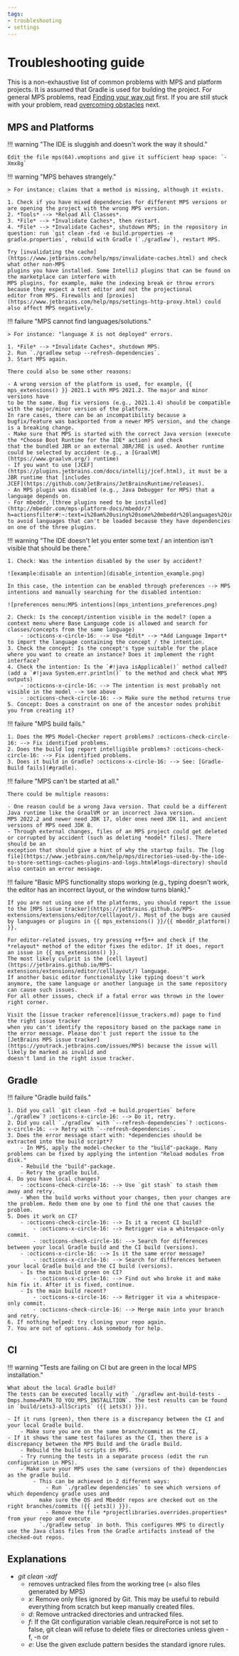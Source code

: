 ```yaml
---
tags:
- troubleshooting
- settings
---
```


# Troubleshooting guide

This is a non-exhaustive list of common problems with MPS and platform projects. It is assumed that Gradle is used for building the project.
For general MPS problems, read [Finding your way out](https://www.jetbrains.com/help/mps/finding-your-way-out.html) first.
If you are still stuck with your problem, read [overcoming obstacles](overcoming_obstacles.md) next.

## MPS and Platforms

!!! warning "The IDE is sluggish and doesn't work the way it should."

    Edit the file mps(64).vmoptions and give it sufficient heap space: `-Xmx8g`

!!! warning "MPS behaves strangely."

    > For instance: claims that a method is missing, although it exists.

    1. Check if you have mixed dependencies for different MPS versions or are opening the project with the wrong MPS version.
    2. *Tools* --> *Reload All Classes*.
    3. *File* --> *Invalidate Caches*, then restart.
    4. *File* --> *Invalidate Caches*, shutdown MPS; in the repository in question: run `git clean -fxd -e build.properties -e gradle.properties`, rebuild with Gradle (`./gradlew`), restart MPS.

    Try [invalidating the cache](https://www.jetbrains.com/help/mps/invalidate-caches.html) and check what other non-MPS
    plugins you have installed. Some IntelliJ plugins that can be found on the marketplace can interfere with
    MPS plugins, for example, make the indexing break or throw errors because they expect a text editor and not the projectional
    editor from MPS. Firewalls and [proxies](https://www.jetbrains.com/help/mps/settings-http-proxy.html) could also affect MPS negatively.

!!! failure "MPS cannot find languages/solutions."

    > For instance: "language X is not deployed" errors.

    1. *File* --> *Invalidate Caches*, shutdown MPS.
    2. Run `./gradlew setup --refresh-dependencies`.
    3. Start MPS again.

    There could also be some other reasons:

    - A wrong version of the platform is used, for example, {{ mps_extensions() }} 2021.1 with MPS 2021.2. The major and minor versions have
    to be the same. Bug fix versions (e.g., 2021.1.4) should be compatible with the major/minor version of the platform.
    In rare cases, there can be an incompatibility because a bugfix/feature was backported from a newer MPS version, and the change
    is a breaking change.
    - Make sure that MPS is started with the correct Java version (execute the *Choose Boot Runtime for the IDE* action) and check
    that the bundled JBR or an external JBR/JRE is used. Another runtime could be selected by accident (e.g., a [GraalVM](https://www.graalvm.org/) runtime)
    - If you want to use [JCEF](https://plugins.jetbrains.com/docs/intellij/jcef.html), it must be a JBR runtime that [includes
    JCEF](https://github.com/JetBrains/JetBrainsRuntime/releases).
    - An MPS plugin was disabled (e.g., Java Debugger for MPS) that a language depends on.
    - For mbeddr, [three plugins need to be installed](http://mbeddr.com/mps-platform-docs/mbeddr/?h=actionsfilter#:~:text=i%20am%20using%20some%20mbeddr%20languages%20in%20my%20project%20but%20some%20of%20them%20aren%E2%80%99t%20deployed.) to avoid languages that can't be loaded because they have dependencies on one of the three plugins.
 
!!! warning "The IDE doesn't let you enter some text / an intention isn't visible that should be there."

    1. Check: Was the intention disabled by the user by accident?

    ![example:disable an intention](disable_intention_example.png)

    In this case, the intention can be enabled through preferences --> MPS intentions and manually searching for the disabled intention:

    ![preferences menu:MPS intentions](mps_intentions_preferences.png)

    2. Check: Is the concept/intention visible in the model? (open a context menu where Base Language code is allowed and search for classes/concepts from the same language)
        - :octicons-x-circle-16: --> Use *Edit* --> *Add Language Import* to import the language containing the concept / the intention.
    3. Check the concept: Is the concept's type suitable for the place where you want to create an instance? Does it implement the right interface?
    4. Check the intention: Is the `#!java isApplicable()` method called? (add a `#!java System.err.println()` to the method and check what MPS outputs)
        - :octicons-x-circle-16: --> The intention is most probably not visible in the model --> see above
        - :octicons-check-circle-16: --> Make sure the method returns true
    5. Concept: Does a constraint on one of the ancestor nodes prohibit you from creating it?

!!! failure "MPS build fails."

    1. Does the MPS Model-Checker report problems? :octicons-check-circle-16: --> Fix identified problems.
    2. Does the build log report intelligible problems? :octicons-check-circle-16: --> Fix identified problems.
    3. Does it build in Gradle? :octicons-x-circle-16: --> See: [Gradle-Build fails](#gradle).

!!! failure "MPS can't be started at all."

    There could be multiple reasons:

    - One reason could be a wrong Java version. That could be a different Java runtime like the GraalVM or an incorrect Java version.
    MPS 2022.2 and newer need JDK 17, older ones need JDK 11, and ancient versions of MPS need JDK 8.
    - Through external changes, files of an MPS project could get deleted or corrupted by accident (such as deleting *model* files). There should be an
    exception that should give a hint of why the startup fails. The [log file](https://www.jetbrains.com/help/mps/directories-used-by-the-ide-to-store-settings-caches-plugins-and-logs.html#logs-directory) should also contain an error message.

!!! failure "Basic MPS functionality stops working (e.g., typing doesn't work, the editor has an incorrect layout, or the window turns blank)."

    If you are not using one of the platforms, you should report the issue to the [MPS issue tracker](https://jetbrains.github.io/MPS-extensions/extensions/editor/celllayout/). Most of the bugs are caused by languages or plugins in {{ mps_extensions() }}/{{ mbeddr_platform() }}.
  
    For editor-related issues, try pressing ++f5++ and check if the *relayout* method of the editor fixes the editor. If it does, report an issue in {{ mps_extensions() }}.
    The most likely culprit is the [cell layout](https://jetbrains.github.io/MPS-extensions/extensions/editor/celllayout/) language.
    If another basic editor functionality like typing doesn't work anymore, the same language or another language in the same repository can cause such issues.
    For all other issues, check if a fatal error was thrown in the lower right corner.
  
    Visit the [issue tracker reference](issue_trackers.md) page to find the right issue tracker
    when you can't identify the repository based on the package name in the error message. Please don't just report the issue to the
    [JetBrains MPS issue tracker](https://youtrack.jetbrains.com/issues/MPS) because the issue will likely be marked as invalid and
    doesn't land in the right issue tracker.

## Gradle

!!! failure "Gradle build fails."

    1. Did you call `git clean -fxd -e build.properties` before `./gradlew`? :octicons-x-circle-16: --> Do it, retry.
    2. Did you call `./gradlew` with `--refresh-dependencies`? :octicons-x-circle-16: --> Retry with `--refresh-dependencies`.
    3. Does the error message start with: *dependencies should be extracted into the build script*?
        - In MPS, apply the model-checker to the "build"-package. Many problems can be fixed by applying the intention "Reload modules from disk."
        - Rebuild the "build"-package.
        - Retry the gradle build.
    4. Do you have local changes?
        - :octicons-check-circle-16: --> Use `git stash` to stash them away and retry.
        - When the build works without your changes, then your changes are the problem. Redo them one by one to find the one that causes the problem.
    5. Does it work on CI?
        - :octicons-check-circle-16: --> Is it a recent CI build?
            - :octicons-x-circle-16: --> Retrigger via a whitespace-only commit.
            - :octicons-check-circle-16: --> Search for differences between your local Gradle build and the CI build (versions).
        - :octicons-x-circle-16: --> Is it the same error message?
            - :octicons-x-circle-16: --> Search for differences between your local Gradle build and the CI build (versions).
        - Is the main build green on CI?
            - :octicons-x-circle-16: --> Find out who broke it and make him fix it. After it is fixed, continue.
        - Is the main build recent?
            - :octicons-x-circle-16: --> Retrigger it via a whitespace-only commit.
            - :octicons-check-circle-16: --> Merge main into your branch and retry.
    6. If nothing helped: try cloning your repo again.
    7. You are out of options. Ask somebody for help.

## CI

!!! warning "Tests are failing on CI but are green in the local MPS installation."

    What about the local Gradle build?
    The tests can be executed locally with `./gradlew ant-build-tests -Dmps.home=PATH_TO_YOU_MPS_INSTALLTION`. The test results can be found in `build/iets3-allScripts` ({{ iets3() }}).

    - If it runs (green), then there is a discrepancy between the CI and your local Gradle build.
        - Make sure you are on the same branch/commit as the CI,
    - If it shows the same test failures as the CI, then there is a discrepancy between the MPS Build and the Gradle Build.
        - Rebuild the build scripts in MPS.
        - Try running the tests in a separate process (edit the run configuration in MPS).
        - Make sure your MPS uses the same (versions of the) dependencies as the gradle build.
            - This can be achieved in 2 different ways:
                - Run `./gradlew dependencies` to see which versions of which dependency gradle uses and
              make sure the OS and Mbeddr repos are checked out on the right branches/commits ({{ iets3() }}).
                - Remove the file *projectlibraries.overrides.properties* from your repo and execute
              `./gradlew setup` in both. This configures MPS to directly use the Java class files from the Gradle artifacts instead of the checked-out repos.

## Explanations

- *git clean -xdf*
    - removes untracked files from the working tree (= also files generated by MPS)
    - *x*: Remove only files ignored by Git. This may be useful to rebuild everything from scratch but keep manually created files.
    - *d*: Remove untracked directories and untracked files.
    - *f*: If the Git configuration variable clean.requireForce is not set to false, git clean will refuse to delete files or directories unless given -f, -n or
    - *e*: Use the given exclude pattern besides the standard ignore rules.